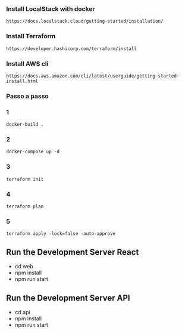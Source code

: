 ### Install LocalStack with docker
```
https://docs.localstack.cloud/getting-started/installation/
```

### Install Terraform
```
https://developer.hashicorp.com/terraform/install
```

### Install AWS cli
```
https://docs.aws.amazon.com/cli/latest/userguide/getting-started-install.html
```
### Passo a passo

### 1
```
docker-build .
```

### 2
```
docker-compose up -d
```

### 3
```
terraform init
```

### 4
```
terraform plan
```

### 5
```
terraform apply -lock=false -auto-approve
```


## Run the Development Server React
- cd web
- npm install
- npm run start

## Run the Development Server API
- cd api
- npm install
- npm run start
